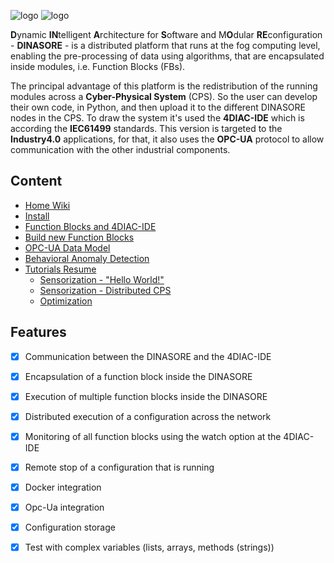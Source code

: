 ![logo](../../wiki/images/logo.png)
![logo](https://github.com/DIGI2-FEUP/dinasore/wiki/images/logo.png)


**D**ynamic **IN**telligent **A**rchitecture for **S**oftware and M**O**dular **RE**configuration - **DINASORE** - is a distributed platform that runs at the fog computing level, enabling the pre-processing of data using algorithms, that are encapsulated inside modules, i.e. Function Blocks (FBs).

The principal advantage of this platform is the redistribution of the running modules across a **Cyber-Physical System** (CPS). So the user can develop their own code, in Python, and then upload it to the different DINASORE nodes in the CPS. To draw the system it's used the **4DIAC-IDE** which is according the **IEC61499** standards. This version is targeted to the **Industry4.0** applications, for that, it also uses the **OPC-UA** protocol to allow communication with the other industrial components.

## Content

* [Home Wiki](../../wiki)
* [Install](../../wiki/1.-Install)
* [Function Blocks and 4DIAC-IDE](../../wiki/2.-Function-Blocks-and-4DIAC)
* [Build new Function Blocks](../../wiki/4.-Build-new-Function-Blocks)
* [OPC-UA Data Model](../../wiki/2.3.-OPC-UA-Data-Model)
* [Behavioral Anomaly Detection](../../wiki/2.2.-Behavioral-Anomaly-Detection-functionality)
* [Tutorials Resume](../../wiki/3.-Tutorials-Resume)
  * [Sensorization - "Hello World!"](../../wiki/3.1.-Hands-On:-Sensorization-"Hello-World!")
  * [Sensorization - Distributed CPS](../../wiki/3.2.-Hands-On:-Distributed-Sensorization)
  * [Optimization](../../wiki/3.3.-Hands-On:-Optimization)

## Features
- [x] Communication between the DINASORE and the 4DIAC-IDE 
- [x] Encapsulation of a function block inside the DINASORE
- [x] Execution of multiple function blocks inside the DINASORE
- [x] Distributed execution of a configuration across the network
- [x] Monitoring of all function blocks using the watch option at the 4DIAC-IDE
- [x] Remote stop of a configuration that is running
- [x] Docker integration
- [x] Opc-Ua integration
- [x] Configuration storage
- [x] Test with complex variables (lists, arrays, methods (strings))


